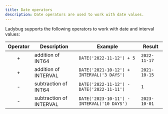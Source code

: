 ```yaml
---
title: Date operators
description: Date operators are used to work with date values.
---
```


Ladybug supports the following operators to work with date and interval values:

<div class="scroll-table">

| Operator | Description | Example | Result |
| :-----------: | ----------- |  ----------- |  ----------- |
| + | addition of INT64 | `DATE('2022-11-12') + 5`  | `2022-11-17` | 
| + | addition of INTERVAL | `DATE('2021-10-12') + INTERVAL('3 DAYS')` | `2021-10-15` |
| - | subtraction of INT64 | `DATE('2022-11-12') - DATE('2022-11-11')` | `1` |
| - | subtraction of INTERVAL | `DATE('2023-10-11') - INTERVAL('10 DAYS')` | `2023-10-01` |

</div>